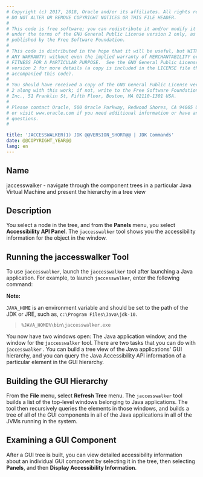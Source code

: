```yaml
---
# Copyright (c) 2017, 2018, Oracle and/or its affiliates. All rights reserved.
# DO NOT ALTER OR REMOVE COPYRIGHT NOTICES OR THIS FILE HEADER.
#
# This code is free software; you can redistribute it and/or modify it
# under the terms of the GNU General Public License version 2 only, as
# published by the Free Software Foundation.
#
# This code is distributed in the hope that it will be useful, but WITHOUT
# ANY WARRANTY; without even the implied warranty of MERCHANTABILITY or
# FITNESS FOR A PARTICULAR PURPOSE.  See the GNU General Public License
# version 2 for more details (a copy is included in the LICENSE file that
# accompanied this code).
#
# You should have received a copy of the GNU General Public License version
# 2 along with this work; if not, write to the Free Software Foundation,
# Inc., 51 Franklin St, Fifth Floor, Boston, MA 02110-1301 USA.
#
# Please contact Oracle, 500 Oracle Parkway, Redwood Shores, CA 94065 USA
# or visit www.oracle.com if you need additional information or have any
# questions.
#

title: 'JACCESSWALKER(1) JDK @@VERSION_SHORT@@ | JDK Commands'
date: @@COPYRIGHT_YEAR@@
lang: en
---
```


## Name

jaccesswalker - navigate through the component trees in a particular Java
Virtual Machine and present the hierarchy in a tree view

## Description

You select a node in the tree, and from the **Panels** menu, you select
**Accessibility API Panel**. The `jaccesswalker` tool shows you the
accessibility information for the object in the window.

## Running the jaccesswalker Tool

To use `jaccesswalker`, launch the `jaccesswalker` tool after launching a Java
application. For example, to launch `jaccesswalker`, enter the following
command:

**Note:**

`JAVA_HOME` is an environment variable and should be set to the path of the JDK
or JRE, such as, `c:\Program Files\Java\jdk-10`.

>   `%JAVA_HOME%\bin\jaccesswalker.exe`

You now have two windows open: The Java application window, and the window for
the `jaccesswalker` tool. There are two tasks that you can do with
`jaccesswalker` . You can build a tree view of the Java applications' GUI
hierarchy, and you can query the Java Accessibility API information of a
particular element in the GUI hierarchy.

## Building the GUI Hierarchy

From the **File** menu, select **Refresh Tree** menu. The `jaccesswalker` tool
builds a list of the top-level windows belonging to Java applications. The tool
then recursively queries the elements in those windows, and builds a tree of
all of the GUI components in all of the Java applications in all of the JVMs
running in the system.

## Examining a GUI Component

After a GUI tree is built, you can view detailed accessibility information
about an individual GUI component by selecting it in the tree, then selecting
**Panels**, and then **Display Accessibility Information**.
